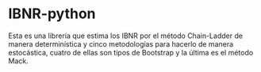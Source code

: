 # IBNR-python
Esta es una librería que estima los IBNR por el método Chain-Ladder de manera determinística y cinco metodologías para hacerlo de manera estocástica, cuatro de ellas son tipos de Bootstrap y la última es el método Mack.
